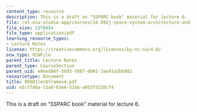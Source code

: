 ```yaml
---
content_type: resource
description: This is a draft on "SSPARC book" material for lecture 6.
file: /ol-ocw-studio-app/courses/16-892j-space-system-architecture-and-design-fall-2004/e5cffd6a11a063ee53aba05375226cf4_06001lec6framev4.pdf
file_size: 1270454
file_type: application/pdf
learning_resource_types:
- Lecture Notes
license: https://creativecommons.org/licenses/by-nc-sa/4.0/
ocw_type: OCWFile
parent_title: Lecture Notes
parent_type: CourseSection
parent_uid: e0eed86f-5693-f887-d901-3ae41a2bb482
resourcetype: Document
title: 06001lec6framev4.pdf
uid: e5cffd6a-11a0-63ee-53ab-a05375226cf4
---
```

This is a draft on "SSPARC book" material for lecture 6.